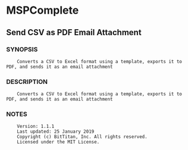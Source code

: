 # MSPComplete
## Send CSV as PDF Email Attachment
### SYNOPSIS
```
    Converts a CSV to Excel format using a template, exports it to PDF, and sends it as an email attachment
```
### DESCRIPTION
```
    Converts a CSV to Excel format using a template, exports it to PDF, and sends it as an email attachment
```
### NOTES
```
    Version: 1.1.1
    Last updated: 25 January 2019
    Copyright (c) BitTitan, Inc. All rights reserved.
    Licensed under the MIT License.
```

